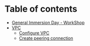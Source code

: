 # Table of contents

* [General Immersion Day - WorkShop](README.md)
* [VPC](vpc/README.md)
  * [Configure VPC](vpc/configure-vpc.md)
  * [Create peering connection](vpc/create-peering-connection.md)

